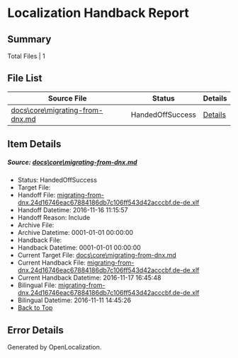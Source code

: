 # <a name='report-top'></a> Localization Handback Report

## Summary
 Total Files | 1

## File List
 Source File | Status | Details 
 ----------- | ------ | ------- 
 [docs\core\migrating-from-dnx.md](https://github.com/dotnet/docs/blob/956a0766fe0171052983627f2cf2e8264d6b0365/docs/core/migrating-from-dnx.md) | HandedOffSuccess | [Details](#f01c6521becb930923693a6b6867479f3b5d6df945)

## Item Details
##### <a name='f01c6521becb930923693a6b6867479f3b5d6df945'></a> Source: [docs\core\migrating-from-dnx.md](https://github.com/dotnet/docs/blob/956a0766fe0171052983627f2cf2e8264d6b0365/docs/core/migrating-from-dnx.md)
* Status: HandedOffSuccess
* Target File: 
* Handoff File: [migrating-from-dnx.24d16746eac67884186db7c106ff543d42acccbf.de-de.xlf](https://github.com/dotnet/docs.handoff/blob/dab63646e3a29d8a7a883198cd4a9159618c1eb4/ol-handoff/dotnet/docs.de-de/master/ht-p1/migrating-from-dnx.24d16746eac67884186db7c106ff543d42acccbf.de-de.xlf)
* Handoff Datetime: 2016-11-16 11:15:57
* Handoff Reason: Include
* Archive File: 
* Archive Datetime: 0001-01-01 00:00:00
* Handback File: 
* Handback Datetime: 0001-01-01 00:00:00
* Current Target File: [docs\core\migrating-from-dnx.md](https://github.com/dotnet/docs.de-de/blob/4a9fbeec2a01784fec57e8ad4878e5562fc8d1e6/docs/core/migrating-from-dnx.md)
* Current Handback File: [migrating-from-dnx.24d16746eac67884186db7c106ff543d42acccbf.de-de.xlf](https://github.com/dotnet/docs.handback/blob/60acf91ca98f0e2f1df67b0b5ceac262dfbf5f27/ol-handback/dotnet/docs.de-de/master/ht-p1/migrating-from-dnx.24d16746eac67884186db7c106ff543d42acccbf.de-de.xlf)
* Current Handback Datetime: 2016-11-17 16:45:48
* Bilingual File: [migrating-from-dnx.24d16746eac67884186db7c106ff543d42acccbf.de-de.xlf](https://github.com/dotnet/docs.handback/blob/e626612178bd6758ee9fab409c22b1c699c04079/ol-handback/dotnet/docs.de-de/master/ht-p1/migrating-from-dnx.24d16746eac67884186db7c106ff543d42acccbf.de-de.xlf)
* Bilingual Datetime: 2016-11-11 14:45:26
* [Back to Top](#report-top)


## Error Details

Generated by OpenLocalization.

